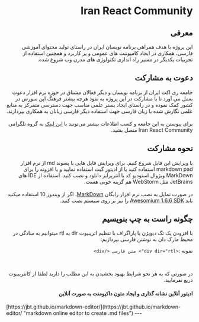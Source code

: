 <div style="direction:rtl">

# Iran React Community

<h2 lang="fa" dir="rtl" align="right">معرفی</h2>
<p lang="fa" dir="rtl" align="right">این پروژه با هدف همراهی برنامه نویسان ایران در راستای تولید محتوای آموزشی فارسی، همکاری در ایجاد کامپوننت های عمومی و پر کاربرد و همچنین استفاده از تجربیات یکدیگر در مسیر راه اندازی تکنولوژی های مدرن وب شروع شده.</p> 

<h2 lang="fa" dir="rtl" align="right">دعوت به مشارکت</h2>
<p lang="fa" dir="rtl" align="right">جامعه ری اکت ایران از  برنامه نویسان و دیگر فعالان مشتاق در حوزه نرم افزار دعوت بعمل می آورد تا با مشارکت در این پروژه به نفوذ هرچه بیشتر فرهنگ اپن سورس در کشور کمک نموده و در راستای ایجاد بستر علمی مناسب جهت دسترسی متمرکز به منابع علمی نگارش شده با زبان فارسی جهت استفاده دیگر فارسی زبانان به همکاری بپردازند.
<br>
<br>
برای پیوستن به این جامعه و کسب اطلاعات بیشتر می‌تونید با <a href="https://t.me/joinchat/B6cKQlE87yBj3VCqT-kT6g">این لینک</a> به گروه تلگرامی Iran React Community متصل بشید. 
</p>
<h2 lang="fa" dir="rtl" align="right">نحوه مشارکت</h2>
<p lang="fa" dir="rtl" align="right">با ویرایش این فایل شروع کنیم.
   برای ویرایش فایل هایی با پسوند md از نرم افزار markdown pad استفاده کنید یا از ادیتور گیت استفاده نمایید و یا افزونه را برای  MarkDown ویژوال استودیو کد یا انترپرایز دانلود و نصب کنید. استفاده از IDE های JetBrains مثل WebStorm هم گزینه خوبی هست.
   <br>
   <br>
   در صورت تمایل به نصب نرم افزار رایگان <a href="http://markdownpad.com/download.html">MarkDown</a>، اگر از ویندوز 10 استفاده میکنید باید <a href="http://markdownpad.com/download/awesomium_v1.6.6_sdk_win.exe">Awesomium 1.6.6 SDK</a>
      را نیز بر روی سیستم نصب کنید.
</p>
<h2 lang="fa" dir="rtl" align="right">چگونه راست به چپ بنویسیم</h2>
<p lang="fa" dir="rtl"> با افزودن یک تگ دیویژن یا پاراگراف با تنظیم اتریبیوت dir به rtl میتوانیم به سادگی در محیط مارک دان به نوشتن فارسی بپردازیم:</p>

نمونه :```<div dir="rtl"> متن فارسی </div>```

<br>
<p lang="fa" dir="rtl" align="right">
در صورتی که به هر نحو شرایط بهبود بخشیدن به این مطلب را دارید لطفا از کانتریبیوت دریغ نفرمایید.
</p>
<h4 >
<layout lang="fa" dir="rtl">
ادیتور آنلاین نشانه گذاری و ایجاد متون داکیومنت به صورت آنلاین
</h4>

<p lang="fa" dir="ltr">[https://jbt.github.io/markdown-editor/](https://jbt.github.io/markdown-editor/ "markdown online editor to create .md files")</span>
</h4>
--- 
